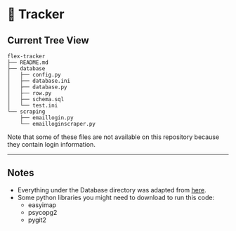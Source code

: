 # :muscle: Tracker

## Current Tree View
```
flex-tracker
├── README.md
├── database
│   ├── config.py
│   ├── database.ini
│   ├── database.py
│   ├── row.py
│   ├── schema.sql
│   └── test.ini
└── scraping
    ├── emaillogin.py
    └── emailloginscraper.py
```
Note that some of these files are not available on this repository because they
contain login information.

- - - -

## Notes
- Everything under the Database directory was adapted from
[here](http://www.postgresqltutorial.com/postgresql-python/connect/).
- Some python libraries you might need to download to run this code:
  - easyimap
  - psycopg2
  - pygit2

